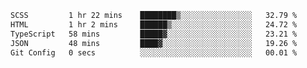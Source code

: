 <!--START_SECTION:waka-->

```txt
SCSS         1 hr 22 mins    ████████▒░░░░░░░░░░░░░░░░   32.79 %
HTML         1 hr 2 mins     ██████▒░░░░░░░░░░░░░░░░░░   24.72 %
TypeScript   58 mins         █████▓░░░░░░░░░░░░░░░░░░░   23.21 %
JSON         48 mins         ████▓░░░░░░░░░░░░░░░░░░░░   19.26 %
Git Config   0 secs          ░░░░░░░░░░░░░░░░░░░░░░░░░   00.01 %
```

<!--END_SECTION:waka-->
